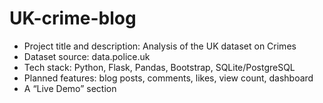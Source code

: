 # UK-crime-blog
- Project title and description:  Analysis of the UK dataset on Crimes
- Dataset source: data.police.uk
- Tech stack: Python, Flask, Pandas, Bootstrap, SQLite/PostgreSQL
- Planned features: blog posts, comments, likes, view count, dashboard
- A “Live Demo” section 
